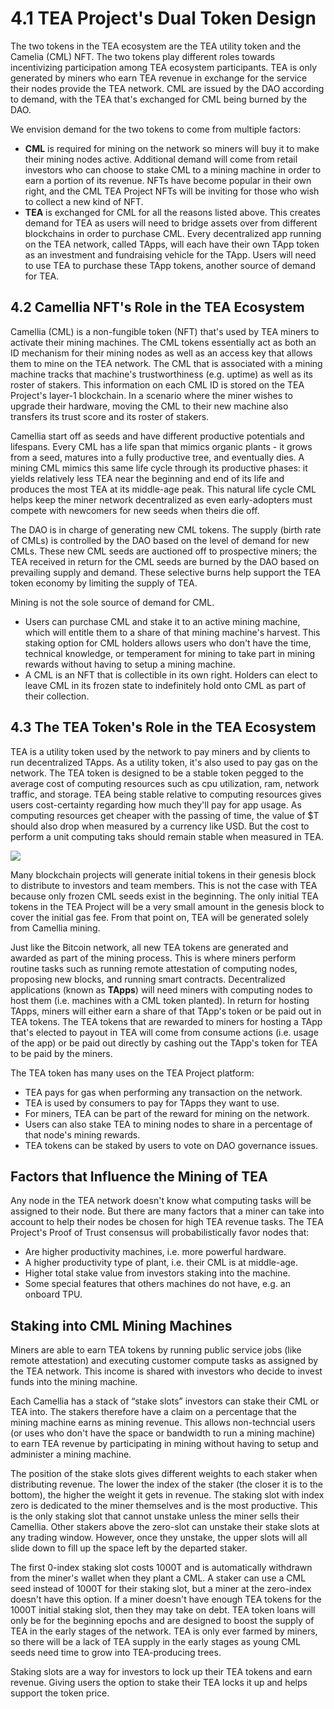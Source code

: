 # 4.1 TEA Project's Dual Token Design
The two tokens in the TEA ecosystem are the TEA utility token and the Camelia (CML) NFT. The two tokens play different roles towards incentivizing participation among TEA ecosystem participants. TEA is only generated by miners who earn TEA revenue in exchange for the service their nodes provide the TEA network. CML are issued by the DAO according to demand, with the TEA that's exchanged for CML being burned by the DAO. 

We envision demand for the two tokens to come from multiple factors:

- **CML** is required for mining on the network so miners will buy it to make their mining nodes active. Additional demand will come from retail investors who can choose to stake CML to a mining machine in order to earn a portion of its revenue. NFTs have become popular in their own right, and the CML TEA Project NFTs will be inviting for those who wish to collect a new kind of NFT.
- **TEA** is exchanged for CML for all the reasons listed above. This creates demand for TEA as users will need to bridge assets over from different blockchains in order to purchase CML. Every decentralized app running on the TEA network, called TApps, will each have their own TApp token as an investment and fundraising vehicle for the TApp. Users will need to use TEA to purchase these TApp tokens, another source of demand for TEA.

## 4.2 Camellia NFT's Role in the TEA Ecosystem
Camellia (CML) is a non-fungible token (NFT) that's used by TEA miners to activate their mining machines. The CML tokens essentially act as both an ID mechanism for their mining nodes as well as an access key that allows them to mine on the TEA network. The CML that is associated with a mining machine tracks that machine's trustworthiness (e.g. uptime) as well as its roster of stakers. This information on each CML ID is stored on the TEA Project's layer-1 blockchain. In a scenario where the miner wishes to upgrade their hardware, moving the CML to their new machine also transfers its trust score and its roster of stakers.

Camellia start off as seeds and have different productive potentials and lifespans. Every CML has a life span that mimics organic plants - it grows from a seed, matures into a fully productive tree, and eventually dies. A mining CML mimics this same life cycle through its productive phases: it yields relatively less TEA near the beginning and end of its life and produces the most TEA at its middle-age peak. This natural life cycle CML helps keep the miner network decentralized as even early-adopters must compete with newcomers for new seeds when theirs die off.

The DAO is in charge of generating new CML tokens. The supply (birth rate of CMLs) is controlled by the DAO based on the level of demand for new CMLs. These new CML seeds are auctioned off to prospective miners; the TEA received in return for the CML seeds are burned by the DAO based on prevailing supply and demand. These selective burns help support the TEA token economy by limiting the supply of TEA.

Mining is not the sole source of demand for CML.

- Users can purchase CML and stake it to an active mining machine, which will entitle them to a share of that mining machine's harvest. This staking option for CML holders allows users who don't have the time, technical knowledge, or temperament for mining to take part in mining rewards without having to setup a mining machine.
- A CML is an NFT that is collectible in its own right. Holders can elect to leave CML in its frozen state to indefinitely hold onto CML as part of their collection.

## 4.3 The TEA Token's Role in the TEA Ecosystem
TEA is a utility token used by the network to pay miners and by clients to run decentralized TApps. As a utility token, it's also used to pay gas on the network. The TEA token is designed to be a stable token pegged to the average cost of computing resources such as cpu utilization, ram, network traffic, and storage. TEA being stable relative to computing resources gives users cost-certainty regarding how much they'll pay for app usage.  As computing resources get cheaper with the passing of time, the value of $T should also drop when measured by a currency like USD. But the cost to perform a unit computing taks should remain stable when measured in TEA.

![](https://miro.medium.com/max/770/1*6IU3eufHmhzwyvBDqDx8YQ.png) 

Many blockchain projects will generate initial tokens in their genesis block to distribute to investors and team members. This is not the case with TEA because only frozen CML seeds exist in the beginning. The only initial TEA tokens in the TEA Project will be a very small amount in the genesis block to cover the initial gas fee. From that point on, TEA will be generated solely from Camellia mining. 

Just like the Bitcoin network, all new TEA tokens are generated and awarded as part of the mining process. This is where miners perform routine tasks such as running remote attestation of computing nodes, proposing new blocks, and running smart contracts. Decentralized applications (known as **TApps**) will need miners with computing nodes to host them (i.e. machines with a CML token planted). In return for hosting TApps, miners will either earn a share of that TApp's token or be paid out in TEA tokens. The TEA tokens that are rewarded to miners for hosting a TApp that's elected to payout in TEA will come from consume actions (i.e. usage of the app) or be paid out directly by cashing out the TApp's token for TEA to be paid by the miners. 

The TEA token has many uses on the TEA Project platform:

- TEA pays for gas when performing any transaction on the network.
- TEA is used by consumers to pay for TApps they want to use.
- For miners, TEA can be part of the reward for mining on the network.
- Users can also stake TEA to mining nodes to share in a percentage of that node's mining rewards.
- TEA tokens can be staked by users to vote on DAO governance issues.

## Factors that Influence the Mining of TEA
Any node in the TEA network doesn't know what computing tasks will be assigned to their node. But there are many factors that a miner can take into account to help their nodes be chosen for high TEA revenue tasks. The TEA Project's Proof of Trust consensus will probabilistically favor nodes that:

-   Are higher productivity machines, i.e. more powerful hardware. 
-   A higher productivity type of plant, i.e. their CML is at middle-age.
-   Higher total stake value from investors staking into the machine.
-   Some special features that others machines do not have, e.g. an onboard TPU.

## Staking into CML Mining Machines
Miners are able to earn TEA tokens by running public service jobs (like remote attestation) and executing customer compute tasks as assigned by the TEA network. This income is shared with investors who decide to invest funds into the mining machine.

Each Camellia has a stack of “stake slots” investors can stake their CML or TEA into. The stakers therefore have a claim on a percentage that the mining machine earns as mining revenue. This allows non-techncial users (or uses who don't have the space or bandwidth to run a mining machine) to earn TEA revenue by participating in mining without having to setup and administer a mining machine.

The position of the stake slots gives different weights to each staker when distributing revenue. The lower the index of the staker (the closer it is to the bottom), the higher the weight it gets in revenue. The staking slot with index zero is dedicated to the miner themselves and is the most productive. This is the only staking slot that cannot unstake unless the miner sells their Camellia. Other stakers above the zero-slot can unstake their stake slots at any trading window. However, once they unstake, the upper slots will all slide down to fill up the space left by the departed staker.

The first 0-index staking slot costs 1000T and is automatically withdrawn from the miner's wallet when they plant a CML. A staker can use a CML seed instead of 1000T for their staking slot, but a miner at the zero-index doesn't have this option. If a miner doesn't have enough TEA tokens for the 1000T initial staking slot, then they may take on debt. TEA token loans will only be for the beginning epochs and are designed to boost the supply of TEA in the early stages of the network. TEA is only ever farmed by miners, so there will be a lack of TEA supply in the early stages as young CML seeds need time to grow into TEA-producing trees.

Staking slots are a way for investors to lock up their TEA tokens and earn revenue. Giving users the option to stake their TEA locks it up and helps support the token price.
